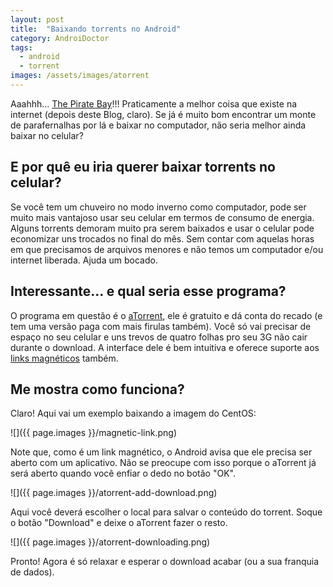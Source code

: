 ```yaml
---
layout: post
title:  "Baixando torrents no Android"
category: AndroiDoctor
tags:
  - android
  - torrent
images: /assets/images/atorrent
---
```


Aaahhh... [The Pirate Bay][the_pirate_bay]!!! Praticamente a melhor coisa que existe na internet
(depois deste Blog, claro). Se já é muito bom encontrar um monte de parafernalhas por lá e baixar no 
computador, não seria melhor ainda baixar no celular?

## E por quê eu iria querer baixar torrents no celular?

Se você tem um chuveiro no modo inverno como computador, pode ser muito mais vantajoso usar seu
celular em termos de consumo de energia. Alguns torrents demoram muito pra serem baixados e usar o
celular pode economizar uns trocados no final do mês. Sem contar com aquelas horas em que precisamos
de arquivos menores e não temos um computador e/ou internet liberada. Ajuda um bocado.

## Interessante... e qual seria esse programa?

O programa em questão é o [aTorrent][], ele é gratuito e dá conta do recado (e tem uma versão paga
com mais firulas também). Você só vai precisar de espaço no seu celular e uns trevos de quatro
folhas pro seu 3G não cair durante o download. A interface dele é bem intuitiva e oferece suporte
aos [links magnéticos][link_magnetico] também.

## Me mostra como funciona?

Claro! Aqui vai um exemplo baixando a imagem do CentOS:

![]({{ page.images }}/magnetic-link.png)

Note que, como é um link magnético, o Android avisa que ele precisa ser aberto com um aplicativo.
Não se preocupe com isso porque o aTorrent já será aberto quando você enfiar o dedo no botão "OK".

![]({{ page.images }}/atorrent-add-download.png)

Aqui você deverá escolher o local para salvar o conteúdo do torrent. Soque o botão "Download" e
deixe o aTorrent fazer o resto.

![]({{ page.images }}/atorrent-downloading.png)

Pronto! Agora é só relaxar e esperar o download acabar (ou a sua franquia de dados).

[the_pirate_bay]: <http://thepiratebay.se>
[atorrent]: <{% play_store com.mobilityflow.torrent %}>
[link_magnetico]: <http://www.tecmundo.com.br/torrent/4387-o-que-e-link-magnetico-.htm>
